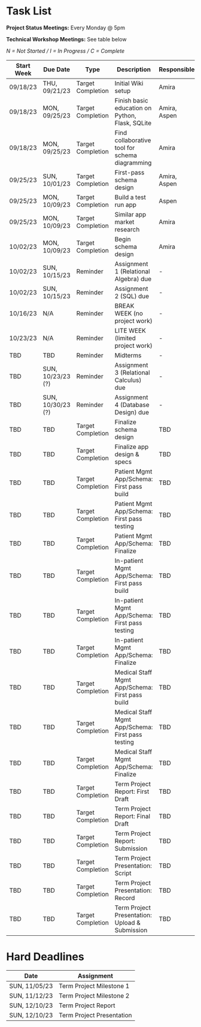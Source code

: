 # Task List

**Project Status Meetings:** Every Monday @ 5pm

**Technical Workshop Meetings:** See table below

*N = Not Started / I = In Progress / C = Complete*

| Start Week | Due Date | Type | Description | Responsible | Status? |
| -------- | -------- | ------- | ------- | ------- | ------- |
| 09/18/23 | THU, 09/21/23 | Target Completion | Initial Wiki setup | Amira | C |
| 09/18/23 | MON, 09/25/23 | Target Completion | Finish basic education on Python, Flask, SQLite | Amira, Aspen | C |
| 09/18/23 | MON, 09/25/23 | Target Completion | Find collaborative tool for schema diagramming | Amira | C |
| 09/25/23 | SUN, 10/01/23 | Target Completion | First-pass schema design | Amira, Aspen | C |
| 09/25/23 | MON, 10/09/23 | Target Completion | Build a test run app | Aspen | I |
| 09/25/23 | MON, 10/09/23 | Target Completion | Similar app market research | Amira | I |
| 10/02/23 | MON, 10/09/23 | Target Completion | Begin schema design | Amira | I |
| 10/02/23 | SUN, 10/15/23 | Reminder | Assignment 1 (Relational Algebra) due | - | N |
| 10/02/23 | SUN, 10/15/23 | Reminder | Assignment 2 (SQL) due | - | N |
| 10/16/23 | N/A | Reminder | BREAK WEEK (no project work) | - | N |
| 10/23/23 | N/A | Reminder | LITE WEEK (limited project work) | - | N |
| TBD | TBD | Reminder | Midterms | -| N |
| TBD | SUN, 10/23/23 (?) | Reminder | Assignment 3 (Relational Calculus) due | - | N |
| TBD | SUN, 10/30/23 (?) | Reminder | Assignment 4 (Database Design) due | - | N |
| TBD | TBD | Target Completion | Finalize schema design | TBD | N |
| TBD | TBD | Target Completion | Finalize app design & specs | TBD | N |
| TBD | TBD | Target Completion | Patient Mgmt App/Schema: First pass build | TBD | N |
| TBD | TBD | Target Completion | Patient Mgmt App/Schema: First pass testing | TBD | N |
| TBD | TBD | Target Completion | Patient Mgmt App/Schema: Finalize | TBD | N |
| TBD | TBD | Target Completion | In-patient Mgmt App/Schema: First pass build | TBD | N |
| TBD | TBD | Target Completion | In-patient Mgmt App/Schema: First pass testing | TBD | N |
| TBD | TBD | Target Completion | In-patient Mgmt App/Schema: Finalize | TBD | N |
| TBD | TBD | Target Completion | Medical Staff Mgmt App/Schema: First pass build | TBD | N |
| TBD | TBD | Target Completion | Medical Staff Mgmt App/Schema: First pass testing | TBD | N |
| TBD | TBD | Target Completion | Medical Staff Mgmt App/Schema: Finalize | TBD | N |
| TBD | TBD | Target Completion | Term Project Report: First Draft | TBD | N |
| TBD | TBD | Target Completion | Term Project Report: Final Draft | TBD | N |
| TBD | TBD | Target Completion | Term Project Report: Submission | TBD | N |
| TBD | TBD | Target Completion | Term Project Presentation: Script | TBD | N |
| TBD | TBD | Target Completion | Term Project Presentation: Record | TBD | N |
| TBD | TBD | Target Completion | Term Project Presentation: Upload & Submission | TBD | N |

# Hard Deadlines

| Date | Assignment |
| -------- | ------- |
| SUN, 11/05/23  | Term Project Milestone 1 |
| SUN, 11/12/23  | Term Project Milestone 2 |
| SUN, 12/10/23  | Term Project Report |
| SUN, 12/10/23  | Term Project Presentation |

